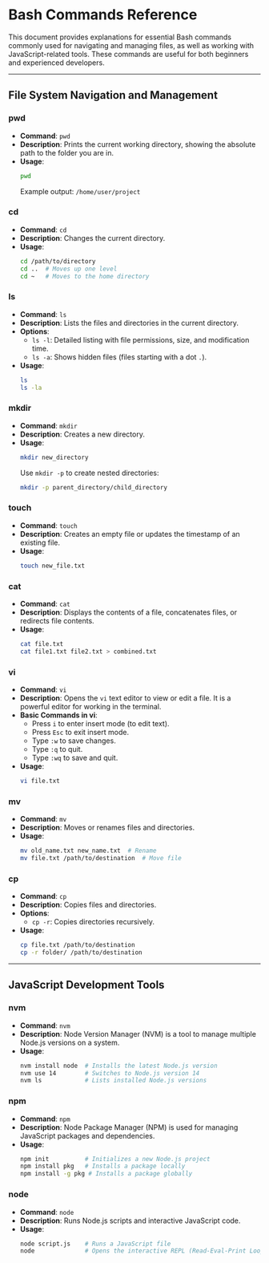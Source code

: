 # Bash Commands Reference

This document provides explanations for essential Bash commands commonly used for navigating and managing files, as well as working with JavaScript-related tools. These commands are useful for both beginners and experienced developers.

---

## **File System Navigation and Management**

### **pwd**
- **Command**: `pwd`
- **Description**: Prints the current working directory, showing the absolute path to the folder you are in.
- **Usage**:  
  ```bash
  pwd
  ```
  Example output: `/home/user/project`

### **cd**
- **Command**: `cd`
- **Description**: Changes the current directory.
- **Usage**:
  ```bash
  cd /path/to/directory
  cd ..  # Moves up one level
  cd ~   # Moves to the home directory
  ```

### **ls**
- **Command**: `ls`
- **Description**: Lists the files and directories in the current directory.
- **Options**:
  - `ls -l`: Detailed listing with file permissions, size, and modification time.
  - `ls -a`: Shows hidden files (files starting with a dot `.`).
- **Usage**:
  ```bash
  ls
  ls -la
  ```

### **mkdir**
- **Command**: `mkdir`
- **Description**: Creates a new directory.
- **Usage**:
  ```bash
  mkdir new_directory
  ```
  Use `mkdir -p` to create nested directories:
  ```bash
  mkdir -p parent_directory/child_directory
  ```

### **touch**
- **Command**: `touch`
- **Description**: Creates an empty file or updates the timestamp of an existing file.
- **Usage**:
  ```bash
  touch new_file.txt
  ```

### **cat**
- **Command**: `cat`
- **Description**: Displays the contents of a file, concatenates files, or redirects file contents.
- **Usage**:
  ```bash
  cat file.txt
  cat file1.txt file2.txt > combined.txt
  ```

### **vi**
- **Command**: `vi`
- **Description**: Opens the `vi` text editor to view or edit a file. It is a powerful editor for working in the terminal.
- **Basic Commands in vi**:
  - Press `i` to enter insert mode (to edit text).
  - Press `Esc` to exit insert mode.
  - Type `:w` to save changes.
  - Type `:q` to quit.
  - Type `:wq` to save and quit.
- **Usage**:
  ```bash
  vi file.txt
  ```

### **mv**
- **Command**: `mv`
- **Description**: Moves or renames files and directories.
- **Usage**:
  ```bash
  mv old_name.txt new_name.txt  # Rename
  mv file.txt /path/to/destination  # Move file
  ```

### **cp**
- **Command**: `cp`
- **Description**: Copies files and directories.
- **Options**:
  - `cp -r`: Copies directories recursively.
- **Usage**:
  ```bash
  cp file.txt /path/to/destination
  cp -r folder/ /path/to/destination
  ```

---

## **JavaScript Development Tools**

### **nvm**
- **Command**: `nvm`
- **Description**: Node Version Manager (NVM) is a tool to manage multiple Node.js versions on a system.
- **Usage**:
  ```bash
  nvm install node  # Installs the latest Node.js version
  nvm use 14        # Switches to Node.js version 14
  nvm ls            # Lists installed Node.js versions
  ```

### **npm**
- **Command**: `npm`
- **Description**: Node Package Manager (NPM) is used for managing JavaScript packages and dependencies.
- **Usage**:
  ```bash
  npm init          # Initializes a new Node.js project
  npm install pkg   # Installs a package locally
  npm install -g pkg # Installs a package globally
  ```

### **node**
- **Command**: `node`
- **Description**: Runs Node.js scripts and interactive JavaScript code.
- **Usage**:
  ```bash
  node script.js    # Runs a JavaScript file
  node              # Opens the interactive REPL (Read-Eval-Print Loop)
  ```


